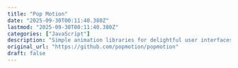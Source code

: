 ```yaml
---
title: "Pop Motion"
date: "2025-09-30T00:11:40.380Z"
lastmod: "2025-09-30T00:11:40.380Z"
categories: ["JavaScript"]
description: "Simple animation libraries for delightful user interfaces - Popmotion/popmotion"
original_url: "https://github.com/popmotion/popmotion"
draft: false
---
```


